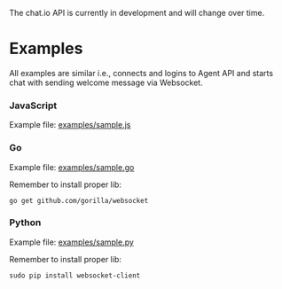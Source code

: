 <p class="docs-warning">The chat.io API is currently in development and will change over time.</p>

# Examples

All examples are similar i.e., connects and logins to Agent API and starts chat with sending welcome message via Websocket.

### JavaScript
Example file: <a href="agent-chat-api/examples/sample.js" target="_blank">examples/sample.js</a>
### Go
Example file: <a href="agent-chat-api/examples/sample.go" target="_blank">examples/sample.go</a>

Remember to install proper lib:
```
go get github.com/gorilla/websocket
```

### Python
Example file: <a href="agent-chat-api/examples/sample.py" target="_blank">examples/sample.py</a>

Remember to install proper lib:
```
sudo pip install websocket-client
```
